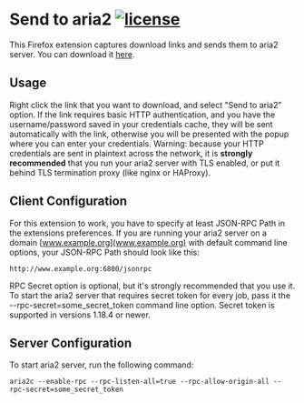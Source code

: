 # Send to aria2 [![license](https://img.shields.io/badge/license-MIT-blue.svg?style=flat)](https://raw.githubusercontent.com/metalnem/send-to-aria2/master/LICENSE)

This Firefox extension captures download links and sends them to aria2 server. You can download it [here](https://addons.mozilla.org/en-US/firefox/addon/send-to-aria2/).

## Usage

Right click the link that you want to download, and select "Send to aria2" option. If the link requires basic HTTP authentication, and you have the username/password saved in your credentials cache, they will be sent automatically with the link, otherwise you will be presented with the popup where you can enter your credentials. Warning: because your HTTP credentials are sent in plaintext across the network, it is **strongly recommended** that you run your aria2 server with TLS enabled, or put it behind TLS termination proxy (like nginx or HAProxy).

## Client Configuration

For this extension to work, you have to specify at least JSON-RPC Path in the extensions preferences. If you are running your aria2 server on a domain [www.example.org](www.example.org) with default command line options, your JSON-RPC Path should look like this:

```
http://www.example.org:6800/jsonrpc
```

RPC Secret option is optional, but it's strongly recommended that you use it. To start the aria2 server that requires secret token for every job, pass it the --rpc-secret=some_secret_token command line option. Secret token is supported in versions 1.18.4 or newer.

## Server Configuration

To start aria2 server, run the following command:

```
aria2c --enable-rpc --rpc-listen-all=true --rpc-allow-origin-all --rpc-secret=some_secret_token
```
